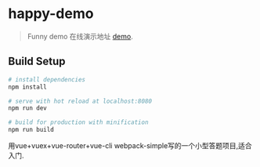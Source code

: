 # happy-demo

> Funny demo
在线演示地址 [demo](https://fanytang.github.io/vue-dati).

## Build Setup

``` bash
# install dependencies
npm install

# serve with hot reload at localhost:8080
npm run dev

# build for production with minification
npm run build
```

用vue+vuex+vue-router+vue-cli webpack-simple写的一个小型答题项目,适合入门.